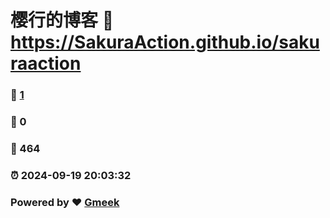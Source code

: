 # 樱行的博客 :link: https://SakuraAction.github.io/sakuraaction 
### :page_facing_up: [1](https://SakuraAction.github.io/sakuraaction/tag.html) 
### :speech_balloon: 0 
### :hibiscus: 464 
### :alarm_clock: 2024-09-19 20:03:32 
### Powered by :heart: [Gmeek](https://github.com/Meekdai/Gmeek)
